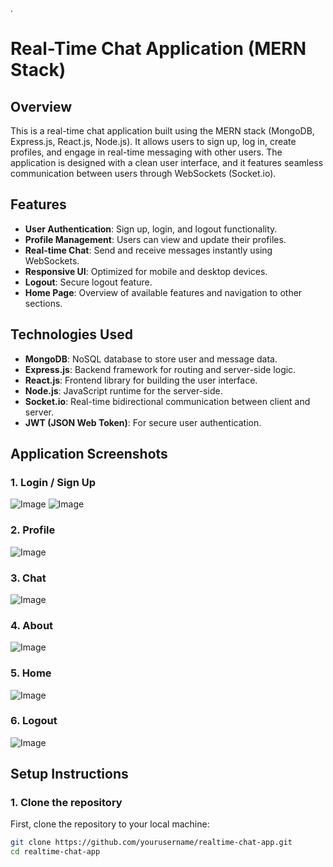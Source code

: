 .
# Real-Time Chat Application (MERN Stack)

## Overview

This is a real-time chat application built using the MERN stack (MongoDB, Express.js, React.js, Node.js). It allows users to sign up, log in, create profiles, and engage in real-time messaging with other users. The application is designed with a clean user interface, and it features seamless communication between users through WebSockets (Socket.io).

## Features

- **User Authentication**: Sign up, login, and logout functionality.
- **Profile Management**: Users can view and update their profiles.
- **Real-time Chat**: Send and receive messages instantly using WebSockets.
- **Responsive UI**: Optimized for mobile and desktop devices.
- **Logout**: Secure logout feature.
- **Home Page**: Overview of available features and navigation to other sections.

## Technologies Used

- **MongoDB**: NoSQL database to store user and message data.
- **Express.js**: Backend framework for routing and server-side logic.
- **React.js**: Frontend library for building the user interface.
- **Node.js**: JavaScript runtime for the server-side.
- **Socket.io**: Real-time bidirectional communication between client and server.
- **JWT (JSON Web Token)**: For secure user authentication.

## Application Screenshots

### 1. Login / Sign Up
![Image](https://github.com/user-attachments/assets/3f5db40b-3541-4f82-98c1-16f53920ea43)
![Image](https://github.com/user-attachments/assets/c093f28e-d510-4bbb-8f2e-13159662c0d8)

### 2. Profile
![Image](https://github.com/user-attachments/assets/6b79330a-9dd0-48b4-a243-41c0ae7f1820)

### 3. Chat
![Image](https://github.com/user-attachments/assets/e0ac45a7-9d39-48b4-b14a-951c37ed0c35)

### 4. About
![Image](https://github.com/user-attachments/assets/6c9bbfdf-9490-4249-9435-1555c55c79e1)

### 5. Home
![Image](https://github.com/user-attachments/assets/cad037d8-f714-4570-9854-c4b0377b5a4f)

### 6. Logout
![Image](https://github.com/user-attachments/assets/9a0532a6-bc79-4dbc-b8e7-0103a998eac6)

## Setup Instructions

### 1. Clone the repository

First, clone the repository to your local machine:

```bash
git clone https://github.com/yourusername/realtime-chat-app.git
cd realtime-chat-app
